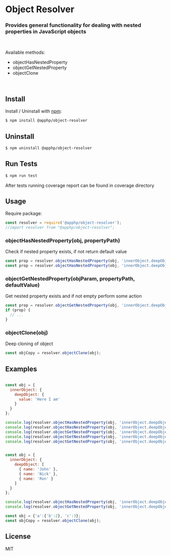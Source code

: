 
# Object Resolver 
### Provides general functionality for dealing with nested properties in JavaScript objects
&nbsp;

Available methods:
- objectHasNestedProperty
- objectGetNestedProperty
- objectClone

&nbsp;

## Install

Install / Uninstall with [npm](https://www.npmjs.com/):

```sh
$ npm install @apphp/object-resolver
```

## Uninstall

```sh
$ npm uninstall @apphp/object-resolver
```

## Run Tests
```sh
$ npm run test
```
After tests running coverage report can be found in coverage directory


## Usage

Require package:
```js
const resolver = require('@apphp/object-resolver');
//import resolver from "@apphp/object-resolver";
```

### objectHasNestedProperty(obj, propertyPath)
Check if nested property exists, if not return default value
```js
const prop = resolver.objectHasNestedProperty(obj, 'innerObject.deepObject.value');
const prop = resolver.objectHasNestedProperty(obj, 'innerObject.deepObject.value', 'defaultValue');
```

### objectGetNestedProperty(objParam, propertyPath, defaultValue)
Get nested property exists and if not empty perform some action
```js
const prop = resolver.objectGetNestedProperty(obj, 'innerObject.deepObject.value')
if (prop) {
  // ...
}
```

### objectClone(obj)
Deep cloning of object
```js
const objCopy = resolver.objectClone(obj);
```

## Examples

```js

const obj = {
  innerObject: {
    deepObject: {
      value: 'Here I am'
    }
  }
};

console.log(resolver.objectHasNestedProperty(obj, 'innerObject.deepObject.value'));                         // true
console.log(resolver.objectHasNestedProperty(obj, 'innerObject.deepObject.wrongValue'));                    // false
console.log(resolver.objectGetNestedProperty(obj, 'innerObject.deepObject.value'));                         // 'Here I am'
console.log(resolver.objectGetNestedProperty(obj, 'innerObject.deepObject.wrongValue'));                    // undefined
console.log(resolver.objectGetNestedProperty(obj, 'innerObject.deepObject.wrongValue.oneMore', 'Oh-h-h'));  // 'Oh-h-h'
```

```js

const obj = {
  innerObject: {
    deepObject: [
      { name: 'John' },
      { name: 'Nick' },
      { name: 'Ron' }
    ]
  }
};

console.log(resolver.objectHasNestedProperty(obj, 'innerObject.deepObject.0.name'));              // true
console.log(resolver.objectGetNestedProperty(obj, 'innerObject.deepObject.1.name'));              // 'Nick'
```


```js
const obj = {'a':{'b':2}, 'c':3};
const objCopy = resolver.objectClone(obj);
```

## License
MIT
